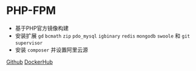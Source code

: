 # PHP-FPM

* 基于PHP官方镜像构建
* 安装扩展 `gd` `bcmath` `zip` `pdo_mysql` `igbinary` `redis` `mongodb` `swoole` 和 `git` `supervisor`
* 安装 `composer` 并设置阿里云源

[Github](https://github.com/Yonicsk/docker-php-fpm)
[DockerHub](https://hub.docker.com/r/yonicsk/php-fpm)
